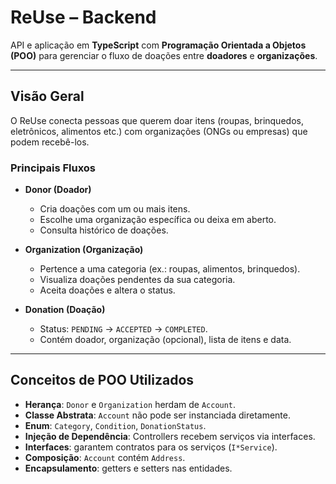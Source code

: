 # ReUse – Backend

API e aplicação em **TypeScript** com **Programação Orientada a Objetos (POO)** para gerenciar o fluxo de doações entre **doadores** e **organizações**.

---

## Visão Geral

O ReUse conecta pessoas que querem doar itens (roupas, brinquedos, eletrônicos, alimentos etc.) com organizações (ONGs ou empresas) que podem recebê-los.

### Principais Fluxos
- **Donor (Doador)**  
  - Cria doações com um ou mais itens.  
  - Escolhe uma organização específica ou deixa em aberto.  
  - Consulta histórico de doações.

- **Organization (Organização)**  
  - Pertence a uma categoria (ex.: roupas, alimentos, brinquedos).  
  - Visualiza doações pendentes da sua categoria.  
  - Aceita doações e altera o status.

- **Donation (Doação)**  
  - Status: `PENDING` → `ACCEPTED` → `COMPLETED`.  
  - Contém doador, organização (opcional), lista de itens e data.

---

## Conceitos de POO Utilizados
- **Herança**: `Donor` e `Organization` herdam de `Account`.  
- **Classe Abstrata**: `Account` não pode ser instanciada diretamente.  
- **Enum**: `Category`, `Condition`, `DonationStatus`.  
- **Injeção de Dependência**: Controllers recebem serviços via interfaces.  
- **Interfaces**: garantem contratos para os serviços (`I*Service`).  
- **Composição**: `Account` contém `Address`.  
- **Encapsulamento**: getters e setters nas entidades.
